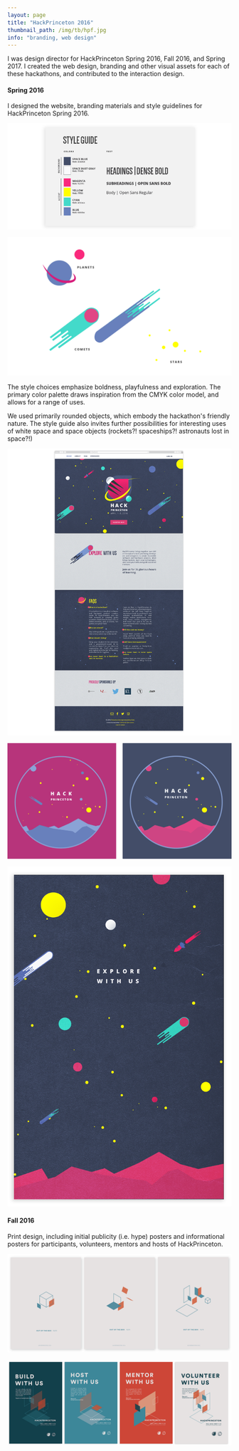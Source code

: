```yaml
---
layout: page
title: "HackPrinceton 2016"
thumbnail_path: /img/tb/hpf.jpg
info: "branding, web design"
---
```


I was design director for HackPrinceton Spring 2016, Fall 2016, and Spring 2017. I created the web design, branding and other visual assets for each of these hackathons, and contributed to the interaction design. 


#### **Spring 2016**

I designed the website, branding materials and style guidelines for HackPrinceton Spring 2016. 

![HP](/img/hp/style-color.png)

![HP](/img/hp/style-planets.png)

The style choices emphasize boldness, playfulness and exploration. The primary color palette draws inspiration from the CMYK color model, and allows for a range of uses. 

We used primarily rounded objects, which embody the hackathon's friendly nature. The style guide also invites further possibilities for interesting uses of white space and space objects (rockets?! spaceships?! astronauts lost in space?!)




![HP](/img/hp/web.png)

![HP](/img/hp/shirt.png)

![HP](/img/hp/poster.png)







#### **Fall 2016**

Print design, including initial publicity (i.e. hype) posters and informational posters for participants, volunteers, mentors and hosts of HackPrinceton.

![HP](/img/hp/vague.png)

![HP](/img/hp/allposters.png)







